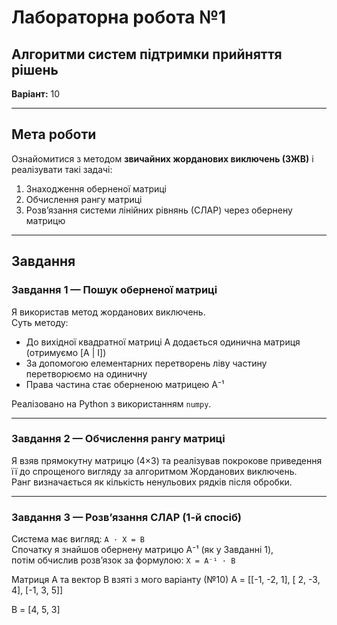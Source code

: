 # Лабораторна робота №1  
## Алгоритми систем підтримки прийняття рішень  
**Варіант:** 10  

---

## Мета роботи

Ознайомитися з методом **звичайних жорданових виключень (ЗЖВ)** і реалізувати такі задачі:

1. Знаходження оберненої матриці
2. Обчислення рангу матриці
3. Розв’язання системи лінійних рівнянь (СЛАР) через обернену матрицю

---

## Завдання

### Завдання 1 — Пошук оберненої матриці

Я використав метод жорданових виключень.  
Суть методу:
- До вихідної квадратної матриці A додається одинична матриця (отримуємо [A | I])
- За допомогою елементарних перетворень ліву частину перетворюємо на одиничну
- Права частина стає оберненою матрицею A⁻¹

Реалізовано на Python з використанням `numpy`.

---

### Завдання 2 — Обчислення рангу матриці

Я взяв прямокутну матрицю (4×3) та реалізував покрокове приведення її до спрощеного вигляду за алгоритмом Жорданових виключень.  
Ранг визначається як кількість ненульових рядків після обробки.

---

### Завдання 3 — Розв’язання СЛАР (1-й спосіб)

Система має вигляд: `A · X = B`  
Спочатку я знайшов обернену матрицю A⁻¹ (як у Завданні 1),  
потім обчислив розв’язок за формулою: `X = A⁻¹ · B`

Матриця A та вектор B взяті з мого варіанту (№10)
A = [[-1, -2, 1], [ 2, -3, 4], [-1, 3, 5]]

B = [4, 5, 3]

